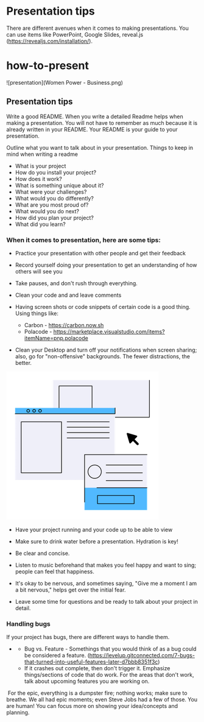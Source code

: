 # Presentation tips

There are different avenues when it comes to making presentations. You can use items like PowerPoint, Google Slides, reveal.js (https://revealjs.com/installation/).



# how-to-present

![presentation](Women Power - Business.png)



## Presentation tips



Write a good README. When you write a detailed Readme helps when making a presentation. You will not have to remember as much because it is already written in your README. Your README is your guide to your presentation.



Outline what you want to talk about in your presentation. Things to keep in mind when writing a readme

- What is your project
- How do you install your project?
- How does it work?
- What is something unique about it?
- What were your challenges?
- What would you do differently?
- What are you most proud of?
- What would you do next?
- How did you plan your project?
- What did you learn?



### When it comes to presentation, here are some tips:

- Practice your presentation with other people and get their feedback
- Record yourself doing your presentation to get an understanding of how others will see you
- Take pauses, and don't rush through everything.
- Clean your code and and leave comments
- Having screen shots or code snippets of certain code is a good thing. Using things like:
  - Carbon -  https://carbon.now.sh
  - Polacode - https://marketplace.visualstudio.com/items?itemName=pnp.polacode

- Clean your Desktop and turn off your notifications when screen sharing; also, go for "non-offensive" backgrounds. The fewer distractions, the better.

![presentation](screen.png)




- Have your project running and your code up to be able to view

- Make sure to drink water before a presentation. Hydration is key! 

- Be clear and concise. 

- Listen to music beforehand that makes you feel happy and want to sing; people can feel that happiness.

- It's okay to be nervous, and sometimes saying, "Give me a moment I am a bit nervous," helps get over the initial fear.


- Leave some time for questions and be ready to talk about your project in detail.

  

### Handling bugs

If your project has bugs, there are different ways to handle them.

- - Bug vs. Feature - Somethings that you would think of as a bug could be considered a feature. (https://levelup.gitconnected.com/7-bugs-that-turned-into-useful-features-later-d7bbb8351f3c)
  - If it crashes out complete, then don't trigger it. Emphasize things/sections of code that do work. For the areas that don't work, talk about upcoming features you are working on.

​	For the epic, everything is a dumpster fire; nothing works; make sure to breathe. We all had epic moments; even Steve Jobs had a few of those. You are human! You can focus more on showing your idea/concepts and planning. 
